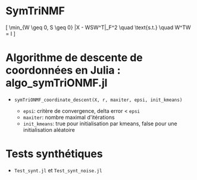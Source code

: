 # SymTriNMF

\[
\min_{W \geq 0, S \geq 0} \|X - WSW^T\|_F^2 \quad \text{s.t.} \quad W^TW = I
\]

# Algorithme de descente de coordonnées en Julia : algo_symTriONMF.jl 

- `symTriONMF_coordinate_descent(X, r, maxiter, epsi, init_kmeans)`

   - `epsi`: critère de convergence, delta error < `epsi`
   - `maxiter`: nombre maximal d'itérations
   - `init_kmeans`: true pour initialisation par kmeans, false pour une initialisation aléatoire

# Tests synthétiques

- `Test_synt.jl` et `Test_synt_noise.jl`
